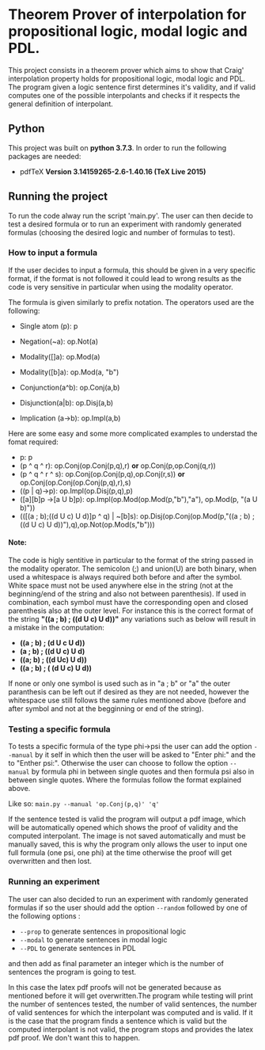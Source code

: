 # Theorem Prover of interpolation for propositional logic, modal logic and PDL.

This project consists in a theorem prover which aims to show that Craig' interpolation property holds for propositional logic, modal logic and PDL. The program given a logic sentence first determines it's validity, and if valid computes one of the possible interpolants and checks if it respects the general definition of interpolant.


## Python

This project was built on **python 3.7.3**. In order to run the following packages are needed:

* pdfTeX **Version 3.14159265-2.6-1.40.16 (TeX Live 2015)**

## Running the project

To run the code alway run the script 'main.py'. The user can then decide to test a desired formula or to run an experiment with randomly generated formulas (choosing the desired logic and number of formulas to test).



### How to input a formula

If the user decides to input a formula, this should be given in a very specific format, if the format is not followed it could lead to wrong results as the code is very sensitive in particular when using the modality operator.

The formula is given similarly to prefix notation. The operators used are the following:


* Single atom (p): p
* Negation(~a): op.Not(a)
* Modality([]a): op.Mod(a)
* Modality([b]a): op.Mod(a, "b")

* Conjunction(a^b): op.Conj(a,b)
* Disjunction(a|b): op.Disj(a,b)
* Implication (a->b): op.Impl(a,b)

Here are some easy and some more complicated examples to understad the fomat required:

* p: p
* (p ^ q ^ r): op.Conj(op.Conj(p,q),r) **or** op.Conj(p,op.Conj(q,r))
* (p ^ q ^ r ^ s): op.Conj(op.Conj(p,q),op.Conj(r,s)) **or** op.Conj(op.Conj(op.Conj(p,q),r),s)
* ((p | q)->p): op.Impl(op.Disj(p,q),p)
* ([a][b]p ->[a U b]p): op.Impl(op.Mod(op.Mod(p,"b"),"a"), op.Mod(p, "(a U b)"))
* (([(a ; b);((d U c) U d)]p ^ q) | ~[b]s): op.Disj(op.Conj(op.Mod(p,"((a ; b) ; ((d U c) U d))"),q),op.Not(op.Mod(s,"b")))

#### Note:

The code is higly sentitive in particular to the format of the string passed in the modality operator. The semicolon (;) and union(U) are both binary, when used a whitespace is always required both before and after the symbol. White space must not be used anywhere else in the string (not at the beginning/end of the string and also not between parenthesis). If used in combination, each symbol must have the corresponding open and closed parenthesis also at the outer level. For instance this is the correct format of the string **"((a ; b) ; ((d U c) U d))"** any variations such as below will result in a mistake in the computation:

* **((a ; b) ; (d U c U d))**
* **(a ; b) ; ((d U c) U d)**
* **((a; b) ; ((d Uc) U d))**
* **((a ; b) ; ( (d U c) U d))**

If none or only one symbol is used such as in "a ; b" or "a" the outer paranthesis can be left out if desired as they are not needed, however the whitespace use still follows the same rules mentioned above (before and after symbol and not at the begginning or end of the string).


### Testing a specific formula

To tests a specific formula of the type phi->psi the user can add the option `--manual` by it self in which then the user will be asked to "Enter phi:" and the to "Enther psi:".
Otherwise the user can choose to follow the option `--manual` by formula phi in between single quotes and then formula psi also in between single quotes. Where the formulas follow the format explained above.

Like so: `main.py --manual 'op.Conj(p,q)' 'q'`

If the sentence tested is valid the program will output a pdf image, which will be automatically opened which shows the proof of validity and the computed interpolant. The image is not saved automatically and must be manually saved, this is why the program only allows the user to input one full formula (one psi, one phi) at the time otherwise the proof will get overwritten and then lost.

### Running an experiment
The user can also decided to run an experiment with randomly generated formulas if so the user should add the option `--random` followed by one of the following options :

* `--prop` to generate sentences in propositional logic
* `--modal` to generate sentences in modal logic
* `--PDL` to generate sentences in PDL

and then add as final parameter an integer which is the number of sentences the program is going to test.

In this case the latex pdf proofs will not be generated because as mentioned before it will get overwritten.The program while testing will print the number of sentences tested, the number of valid sentences, the number of valid sentences for which the interpolant was computed and is valid.
If it is the case that the program finds a sentence which is valid but the computed interpolant is not valid, the program stops and provides the latex pdf proof. We don't want this to happen.

